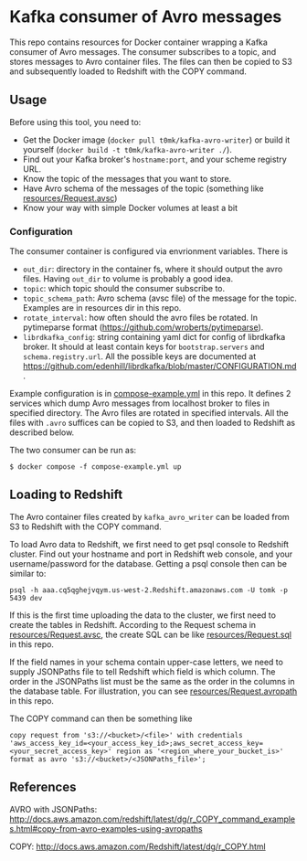 # Kafka consumer of Avro messages

This repo contains resources for Docker container wrapping a Kafka consumer of Avro messages. The consumer subscribes to a topic, and stores messages to Avro container files. The files can then be copied to S3 and subsequently loaded to Redshift with the COPY command.

## Usage

Before using this tool, you need to:

* Get the Docker image (`docker pull t0mk/kafka-avro-writer`) or build it yourself (`docker build -t t0mk/kafka-avro-writer ./`).
* Find out your Kafka broker's `hostname:port`, and your scheme registry URL.
* Know the topic of the messages that you want to store.
* Have Avro schema of the messages of the topic (something like [resources/Request.avsc](resources/Request.avsc))
* Know your way with simple Docker volumes at least a bit

### Configuration

The consumer container is configured via envrionment variables. There is

- `out_dir`: directory in the container fs, where it should output the avro files. Having `out_dir` to volume is probably a good idea.
- `topic`: which topic should the consumer subscribe to.
- `topic_schema_path`: Avro schema (avsc file) of the message for the topic. Examples are in resources dir in this repo.
- `rotate_interval`: how often should the avro files be rotated. In pytimeparse format (https://github.com/wroberts/pytimeparse).
- `librdkafka_config`: string containing yaml dict for config of librdkafka broker. It should at least contain keys for `bootstrap.servers` and `schema.registry.url`. All the possible keys are documented at https://github.com/edenhill/librdkafka/blob/master/CONFIGURATION.md.

Example configuration is in [compose-example.yml](compose-example.yml) in this repo. It defines 2 services which dump Avro messages from localhost broker to files in specified directory. The Avro files are rotated in specified intervals. All the files with `.avro` suffices can be copied to S3, and then loaded to Redshift as described below.

The two consumer can be run as:

```
$ docker compose -f compose-example.yml up
```

## Loading to Redshift

The Avro container files created by `kafka_avro_writer` can be loaded from S3 to Redshift with the COPY command.

To load Avro data to Redshift, we first need to get psql console to Redshift cluster. Find out your hostname and port in Redshift web console, and your username/password for the database. Getting a psql console then can be similar to:

```
psql -h aaa.cq5qghejvqym.us-west-2.Redshift.amazonaws.com -U tomk -p 5439 dev
```

If this is the first time uploading the data to the cluster, we first need to create the tables in Redshift. According to the Request schema in [resources/Request.avsc](resources/request.avsc), the create SQL can be like [resources/Request.sql](resources/Request.sql) in this repo.

If the field names in your schema contain upper-case letters, we need to supply JSONPaths file to tell Redshift which field is which column. The order in the JSONPaths list must be the same as the order in the columns in the database table.
For illustration, you can see [resources/Request.avropath](resources/Request.avropath) in this repo.

The COPY command can then be something like

```
copy request from 's3://<bucket>/<file>' with credentials 'aws_access_key_id=<your_access_key_id>;aws_secret_access_key=<your_secret_access_key>' region as '<region_where_your_bucket_is>' format as avro 's3://<bucket>/<JSONPaths_file>';
```

## References

AVRO with JSONPaths: http://docs.aws.amazon.com/redshift/latest/dg/r_COPY_command_examples.html#copy-from-avro-examples-using-avropaths

COPY: http://docs.aws.amazon.com/Redshift/latest/dg/r_COPY.html
